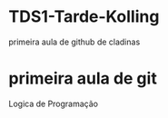# TDS1-Tarde-Kolling
primeira aula de github de cladinas

# primeira aula de git

Logica de Programação
